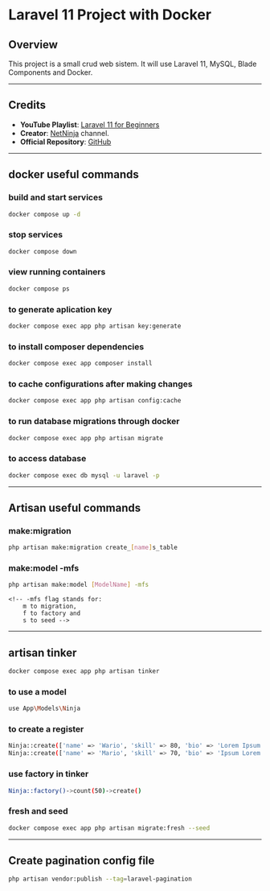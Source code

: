 # Laravel 11 Project with Docker

## Overview
This project is a small crud web sistem. It will use Laravel 11, MySQL, Blade Components and Docker.

---

## Credits
- **YouTube Playlist**: [Laravel 11 for Beginners](https://www.youtube.com/playlist?list=PL4cUxeGkcC9gF5Gez17eHcDIxrpVSBuVt)  
- **Creator**: [NetNinja](https://www.youtube.com/@NetNinja) channel.   
- **Official Repository**: [GitHub](https://github.com/iamshaunjp/laravel-11-for-beginners)

---

## docker useful commands

### build and start services
```bash
docker compose up -d
```

### stop services
```bash
docker compose down
```

### view running containers
```bash
docker compose ps
```

### to generate aplication key
```bash
docker compose exec app php artisan key:generate
```

### to install composer dependencies
```bash
docker compose exec app composer install
```

### to cache configurations after making changes
```bash
docker compose exec app php artisan config:cache
```

### to run database migrations through docker
```bash
docker compose exec app php artisan migrate
```

### to access database
```bash
docker compose exec db mysql -u laravel -p
```

---

## Artisan useful commands

### make:migration
```bash
php artisan make:migration create_[name]s_table
```

### make:model -mfs
```bash
php artisan make:model [ModelName] -mfs
```
    <!-- -mfs flag stands for: 
        m to migration, 
        f to factory and 
        s to seed -->

---

## artisan tinker
```bash
docker compose exec app php artisan tinker
```

### to use a model
```bash
use App\Models\Ninja
```

### to create a register
```bash
Ninja::create(['name' => 'Wario', 'skill' => 80, 'bio' => 'Lorem Ipsum'])
Ninja::create(['name' => 'Mario', 'skill' => 70, 'bio' => 'Ipsum Lorem'])
```

### use factory in tinker
<!-- it will create 50 records -->
```bash
Ninja::factory()->count(50)->create() 
```

### fresh and seed
<!-- This will delete all old values in database -->
```bash
docker compose exec app php artisan migrate:fresh --seed
```

---

## Create pagination config file
```bash
php artisan vendor:publish --tag=laravel-pagination
```